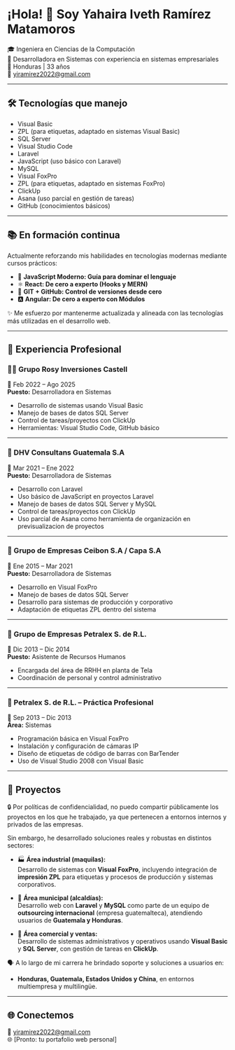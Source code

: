 # ¡Hola! 👋 Soy Yahaira Iveth Ramírez Matamoros

🎓 Ingeniera en Ciencias de la Computación  
💼 Desarrolladora en Sistemas con experiencia en sistemas empresariales  
📍 Honduras | 33 años  
📧 yiramirez2022@gmail.com  

---

## 🛠️ Tecnologías que manejo

- Visual Basic
- ZPL (para etiquetas, adaptado en sistemas Visual Basic)
- SQL Server
- Visual Studio Code
- Laravel
- JavaScript (uso básico con Laravel)
- MySQL
- Visual FoxPro
- ZPL (para etiquetas, adaptado en sistemas FoxPro)
- ClickUp
- Asana (uso parcial en gestión de tareas)
- GitHub (conocimientos básicos)

---

## 📚 En formación continua

Actualmente reforzando mis habilidades en tecnologías modernas mediante cursos prácticos:

- 📘 **JavaScript Moderno: Guía para dominar el lenguaje**
- ⚛️ **React: De cero a experto (Hooks y MERN)**
- 🐙 **GIT + GitHub: Control de versiones desde cero**
- 🅰️ **Angular: De cero a experto con Módulos**

✨ Me esfuerzo por mantenerme actualizada y alineada con las tecnologías más utilizadas en el desarrollo web.

---

## 💼 Experiencia Profesional

### 👩‍💻 Grupo Rosy Inversiones Castell  
📅 Feb 2022 – Ago 2025  
**Puesto:** Desarrolladora en Sistemas  
- Desarrollo de sistemas usando Visual Basic  
- Manejo de bases de datos SQL Server  
- Control de tareas/proyectos con ClickUp  
- Herramientas: Visual Studio Code, GitHub básico

---

### 💼 DHV Consultans Guatemala S.A  
📅 Mar 2021 – Ene 2022  
**Puesto:** Desarrolladora de Sistemas  
- Desarrollo con Laravel
- Uso básico de JavaScript en proyectos Laravel 
- Manejo de bases de datos SQL Server y MySQL
- Control de tareas/proyectos con ClickUp
- Uso parcial de Asana como herramienta de organización en previsualizacion de proyectos 

---

### 💼 Grupo de Empresas Ceibon S.A / Capa S.A  
📅 Ene 2015 – Mar 2021  
**Puesto:** Desarrolladora de Sistemas  
- Desarrollo en Visual FoxPro  
- Manejo de bases de datos SQL Server 
- Desarrollo para sistemas de producción y corporativo
- Adaptación de etiquetas ZPL dentro del sistema 

---

### 💼 Grupo de Empresas Petralex S. de R.L.  
📅 Dic 2013 – Dic 2014  
**Puesto:** Asistente de Recursos Humanos  
- Encargada del área de RRHH en planta de Tela  
- Coordinación de personal y control administrativo

---

### 💼 Petralex S. de R.L. – Práctica Profesional  
📅 Sep 2013 – Dic 2013  
**Área:** Sistemas  
- Programación básica en Visual FoxPro  
- Instalación y configuración de cámaras IP  
- Diseño de etiquetas de código de barras con BarTender  
- Uso de Visual Studio 2008 con Visual Basic

---

## 📌 Proyectos

🔒 Por políticas de confidencialidad, no puedo compartir públicamente los proyectos en los que he trabajado, ya que pertenecen a entornos internos y privados de las empresas.

Sin embargo, he desarrollado soluciones reales y robustas en distintos sectores:

- 🏭 **Área industrial (maquilas):**  
  Desarrollo de sistemas con **Visual FoxPro**, incluyendo integración de **impresión ZPL** para etiquetas y procesos de producción y sistemas corporativos.

- 🏢 **Área municipal (alcaldías):**  
  Desarrollo web con **Laravel** y **MySQL** como parte de un equipo de **outsourcing internacional** (empresa guatemalteca), atendiendo usuarios de **Guatemala y Honduras**.

- 🛒 **Área comercial y ventas:**  
  Desarrollo de sistemas administrativos y operativos usando **Visual Basic** y **SQL Server**, con gestión de tareas en **ClickUp**.

🗣️ A lo largo de mi carrera he brindado soporte y soluciones a usuarios en:
- **Honduras, Guatemala, Estados Unidos y China**, en entornos multiempresa y multilingüe.

---

## 🌐 Conectemos

📧 yiramirez2022@gmail.com  
🌐 [Pronto: tu portafolio web personal]
